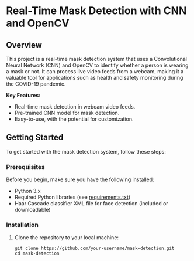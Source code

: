 
# Real-Time Mask Detection with CNN and OpenCV

## Overview

This project is a real-time mask detection system that uses a Convolutional Neural Network (CNN) and OpenCV to identify whether a person is wearing a mask or not. It can process live video feeds from a webcam, making it a valuable tool for applications such as health and safety monitoring during the COVID-19 pandemic.

**Key Features:**

- Real-time mask detection in webcam video feeds.
- Pre-trained CNN model for mask detection.
- Easy-to-use, with the potential for customization.

## Getting Started

To get started with the mask detection system, follow these steps:

### Prerequisites

Before you begin, make sure you have the following installed:

- Python 3.x
- Required Python libraries (see [requirements.txt](requirements.txt))
- Haar Cascade classifier XML file for face detection (included or downloadable)

### Installation

1. Clone the repository to your local machine:

   ```shell
   git clone https://github.com/your-username/mask-detection.git
   cd mask-detection
